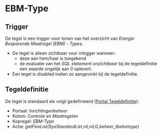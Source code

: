 # EBM-Type

## Trigger

De tegel is een trigger voor tonen van het overzicht van _Energie Besparende Maatregel (EBM) - Types_.

- De tegel is alleen zichtbaar voor inlogger wanneer:
  - deze aan hem/haar is toegekend
  - de evaluatie van het _SQL statement onzichtbaar_ bij de tegeldefinitie een waarde ongelijk aan 0 oplevert.
- Een tegel is disabled indien zo aangevinkt bij de tegeldefinitie.

## Tegeldefinitie

De tegel is standaard als volgt gedefinieerd ([Portal Tegeldefinitie](/docs/instellen_inrichten/portaldefinitie/portal_tegel.md)):

- Portaal: _Inrichtingenbeheer_
- Kolom: _Controle en Maatregelen_
- Kopregel: _EBM-Type_
- Actie: _getFlexList(SysStandardList,nil,nil,G,beheer_tbebmtype)_
